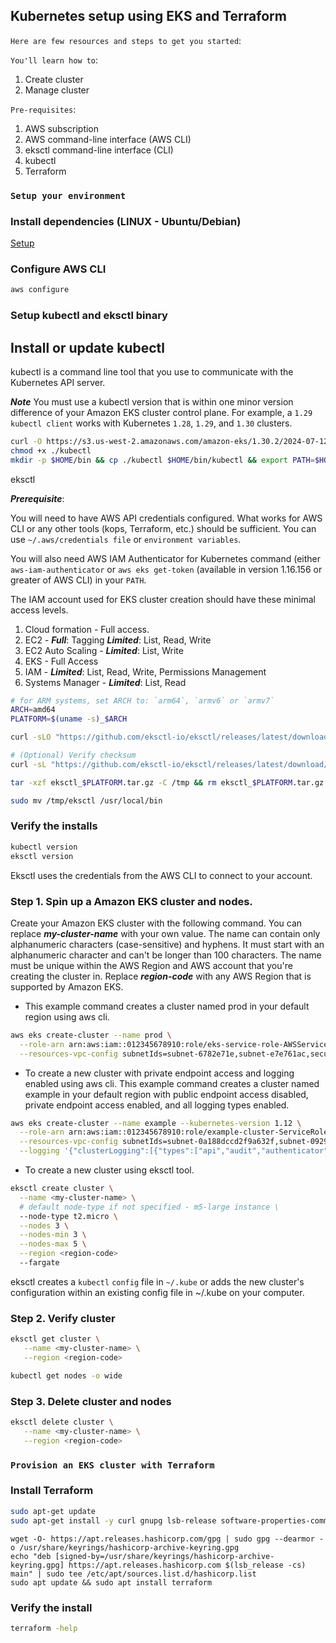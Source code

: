 ## Kubernetes setup using EKS and Terraform

`Here are few resources and steps to get you started`:

`You'll learn how to`:

1. Create cluster
2. Manage cluster

`Pre-requisites`:

1. AWS subscription
2. AWS command-line interface (AWS CLI)
3. eksctl command-line interface (CLI)
4. kubectl
4. Terraform

### `Setup your environment`

### Install dependencies (LINUX - Ubuntu/Debian)

[Setup](https://docs.aws.amazon.com/eks/latest/userguide/setting-up.html)

### Configure AWS CLI

```sh
aws configure
```

### Setup kubectl and eksctl binary

## Install or update kubectl

kubectl is a command line tool that you use to communicate with the Kubernetes API server.

***Note***
You must use a kubectl version that is within one minor version difference of your Amazon EKS cluster control plane. For example, a `1.29 kubectl client` works with Kubernetes `1.28`, `1.29`, and `1.30` clusters.

```sh
curl -O https://s3.us-west-2.amazonaws.com/amazon-eks/1.30.2/2024-07-12/bin/linux/arm64/kubectl
chmod +x ./kubectl
mkdir -p $HOME/bin && cp ./kubectl $HOME/bin/kubectl && export PATH=$HOME/bin:$PATH
```

eksctl

***Prerequisite***:

You will need to have AWS API credentials configured. What works for AWS CLI or any other tools (kops, Terraform, etc.) should be sufficient. You can use `~/.aws/credentials file` or `environment variables`.

You will also need AWS IAM Authenticator for Kubernetes command (either `aws-iam-authenticator` or `aws eks get-token` (available in version 1.16.156 or greater of AWS CLI) in your `PATH`.

The IAM account used for EKS cluster creation should have these minimal access levels.

1) Cloud formation - Full access.
2) EC2 - ***Full***: Tagging ***Limited***: List, Read, Write
3) EC2 Auto Scaling - ***Limited***: List, Write
4) EKS - Full Access
5) IAM - ***Limited***: List, Read, Write, Permissions Management
6) Systems Manager - ***Limited***: List, Read

```sh
# for ARM systems, set ARCH to: `arm64`, `armv6` or `armv7`
ARCH=amd64
PLATFORM=$(uname -s)_$ARCH

curl -sLO "https://github.com/eksctl-io/eksctl/releases/latest/download/eksctl_$PLATFORM.tar.gz"

# (Optional) Verify checksum
curl -sL "https://github.com/eksctl-io/eksctl/releases/latest/download/eksctl_checksums.txt" | grep $PLATFORM | sha256sum --check

tar -xzf eksctl_$PLATFORM.tar.gz -C /tmp && rm eksctl_$PLATFORM.tar.gz

sudo mv /tmp/eksctl /usr/local/bin
```

### Verify the installs

```sh
kubectl version
eksctl version
```

Eksctl uses the credentials from the AWS CLI to connect to your account.

### Step 1. Spin up a Amazon EKS cluster and nodes.

Create your Amazon EKS cluster with the following command. You can replace ***my-cluster-name*** with your own value. The name can contain only alphanumeric characters (case-sensitive) and hyphens. It must start with an alphanumeric character and can't be longer than 100 characters. The name must be unique within the AWS Region and AWS account that you're creating the cluster in. Replace ***region-code*** with any AWS Region that is supported by Amazon EKS.

- This example command creates a cluster named prod in your default region using aws cli.

```sh
aws eks create-cluster --name prod \
  --role-arn arn:aws:iam::012345678910:role/eks-service-role-AWSServiceRoleForAmazonEKS-J7ONKE3BQ4PI \
  --resources-vpc-config subnetIds=subnet-6782e71e,subnet-e7e761ac,securityGroupIds=sg-6979fe18
```

- To create a new cluster with private endpoint access and logging enabled using aws cli. This example command creates a cluster named example in your default region with public endpoint access disabled, private endpoint access enabled, and all logging types enabled.

```sh
aws eks create-cluster --name example --kubernetes-version 1.12 \
  --role-arn arn:aws:iam::012345678910:role/example-cluster-ServiceRole-1XWBQWYSFRE2Q \
  --resources-vpc-config subnetIds=subnet-0a188dccd2f9a632f,subnet-09290d93da4278664,subnet-0f21dd86e0e91134a,subnet-0173dead68481a583,subnet-051f70a57ed6fcab6,subnet-01322339c5c7de9b4,securityGroupIds=sg-0c5b580845a031c10,endpointPublicAccess=false,endpointPrivateAccess=true \
  --logging '{"clusterLogging":[{"types":["api","audit","authenticator","controllerManager","scheduler"],"enabled":true}]}'
```

- To create a new cluster using eksctl tool.

```sh
eksctl create cluster \
  --name <my-cluster-name> \
  # default node-type if not specified - m5-large instance \
  --node-type t2.micro \
  --nodes 3 \
  --nodes-min 3 \
  --nodes-max 5 \
  --region <region-code>
  --fargate
```

eksctl creates a `kubectl` `config` file in `~/.kube` or adds the new cluster's configuration within an existing config file in ~/.kube on your computer.

### Step 2. Verify cluster

```sh
eksctl get cluster \
   --name <my-cluster-name> \
   --region <region-code>

kubectl get nodes -o wide
```

### Step 3. Delete cluster and nodes

```sh
eksctl delete cluster \
   --name <my-cluster-name> \
   --region <region-code>
```

### `Provision an EKS cluster with Terraform`

### Install Terraform

```sh
sudo apt-get update
sudo apt-get install -y curl gnupg lsb-release software-properties-common
```

```shell
wget -O- https://apt.releases.hashicorp.com/gpg | sudo gpg --dearmor -o /usr/share/keyrings/hashicorp-archive-keyring.gpg
echo "deb [signed-by=/usr/share/keyrings/hashicorp-archive-keyring.gpg] https://apt.releases.hashicorp.com $(lsb_release -cs) main" | sudo tee /etc/apt/sources.list.d/hashicorp.list
sudo apt update && sudo apt install terraform
```

### Verify the install

```sh
terraform -help
```